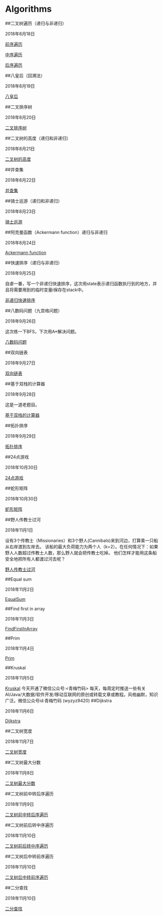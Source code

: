 # Algorithms


##二叉树遍历（递归与非递归）

2018年8月18日

[前序遍历](PreOrderTraversal.java)

[中序遍历](InOrderTraversal.java)

[后序遍历](PostOrderTraversal.java)

##八皇后（回溯法）

2018年8月19日

[八皇后](EightQueensPuzzle.java)

##二叉排序树

2018年8月20日

[二叉排序树](BinarySearchTree.java)

##二叉树的高度（递归和非递归）

2018年8月21日

[二叉树的高度](https://BinaryTreeHeight.java)

##并查集

2018年8月22日

[并查集](DisjointSet.java)

##骑士巡游（递归和非递归）

2018年8月23日

[骑士巡游](KnightCruise.java)

##阿克曼函数（Ackermann function）递归与非递归

2018年8月24日

[Ackermann function](AckermannFunction.java)

##快速排序（递归与非递归）

2018年9月25日

自虐一番，写一个非递归快速排序，这次用state表示递归函数执行到的地方，并且将需要用到的临时变量i保存在stack中。


[非递归快速排序](QuickSort.java)

##八数码问题（九宫格问题）

2018年9月26日

这次练一下BFS，下次用A*解决问题。

[八数码问题](EightDigitMaze.java)

##双向链表

2018年9月27日


[双向链表](DoublyLinkedList.java)

##基于双栈的计算器

2018年9月28日

这是一道老题目。

[基于双栈的计算器](DoubleStackBasedCalculator.java)

##拓扑排序

2018年9月29日

[拓扑排序](TopologicalSort.java)

##24点游戏

2018年10月30日

[24点游戏](TwentyFourGame.java)

##蛇形矩阵

2018年10月30日

[蛇形矩阵](SnakeMatrix.java)

##野人传教士过河

2018年11月1日

设有3个传教士（Missionaries）和3个野人(Cannibals)来到河边，打算乘一只船从右岸渡到左岸去。
该船的最大负荷能力为两个人（k=2）。在任何情况下：如果野人人数超过传教士人数，那么野人就会把传教士吃掉。
他们怎样才能用这条船安全地把所有人都渡过河去呢？

[野人传教士过河](MissionariesAndCannibalsProblem.java)

##Equal sum

2018年11月2日

[EqualSum](EqualSum.java)

##Find first in array

2018年11月3日

[FindFirstInArray](FindFirstInArray.java)

##Prim

2018年11月4日

[Prim](https://github.com/michaelwuyu/Algorithms/blob/master/algorithms/src/main/java/michaelwuyu/algorithm/Prim.java)

##Kruskal

2018年11月5日

[Kruskal](https://github.com/michaelwuyu/Algorithms/blob/master/algorithms/src/main/java/michaelwuyu/algorithm/Kruskal.java)
今天开通了微信公众号:<青梅竹码> 每天，每周定时推送一些有关AI/Java/大数据/软件开发/移动互联网的原创或转载文章或教程。风格幽默，知识广泛。微信公众号id:青梅竹码 (wyzyz9420)
##Dijkstra

2018年11月6日

[Dijkstra](Dijkstra.java)

##二叉树宽度

2018年11月7日

[二叉树宽度](BinaryTreeWidth.java)

##二叉树最大分数

2018年11月8日

[二叉树最大分数](BinaryTreeMaxScore.java)

##二叉树前中转后序遍历

2018年11月9日

[二叉树前中转后序遍历](PreOrderInOrderToPostOrder.java)

##二叉树前后转中序遍历

2018年11月10日

[二叉树前后转中序遍历](PreOrderPostOrderToInOrder.java)

##二叉树后中转前序遍历

2018年11月10日

[二叉树后中转前序遍历](InOrderPostOrderToPreOrder.java)

##二分查找

2018年11月10日

[二分查找](BinarySearch.java)

